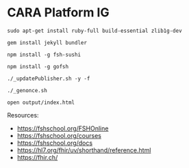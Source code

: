 # CARA Platform IG

```shell
sudo apt-get install ruby-full build-essential zlib1g-dev
```

```shell
gem install jekyll bundler
```

```shell
npm install -g fsh-sushi
```

```shell
npm install -g gofsh
```

```shell
./_updatePublisher.sh -y -f
```

```shell
./_genonce.sh
```

```shell
open output/index.html
```

Resources:
- https://fshschool.org/FSHOnline
- https://fshschool.org/courses
- https://fshschool.org/docs
- https://hl7.org/fhir/uv/shorthand/reference.html
- https://fhir.ch/

